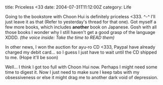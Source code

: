 title: Priceless <33
date: 2004-07-31T11:12:00Z
category: Life

Going to the bookstore with Choon Hui is definitely priceless <333. *^-^* I'll just leave it as that (Refer to yesterday's thread for that one). Got myself a few more books, which includes **another** book on Japanese. Gosh with all those books I wonder why I still haven't get a good grasp of the language XDDD. *(the voice inside: Take the time to READ them)*

In other news, I won the auction for ayu-ro CD <333, Paypal have already charged my debit card… so I guess I just have to wait until the CD shipped to me. (Hope it'll be soon)

Well… I think I got too full with Choon Hui now. Perhaps I might need some time to digest it. Now I just need to make sure I keep tabs with my obsessiveness or else it might drag me to another dark void of depression.
